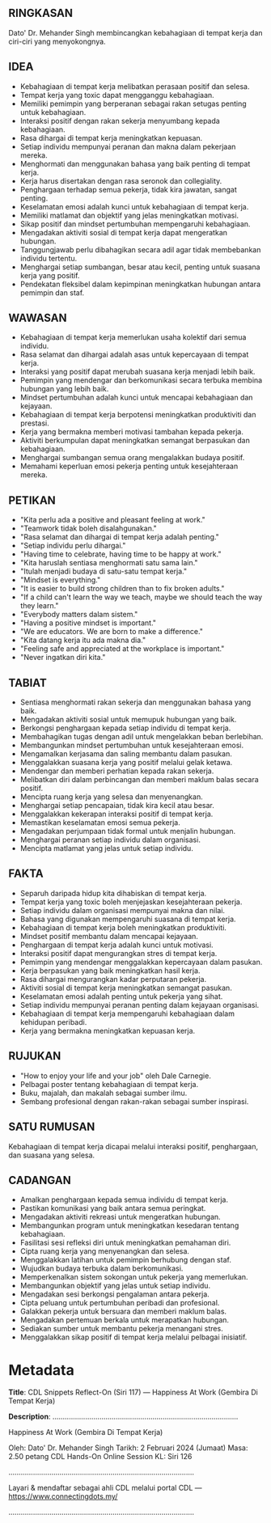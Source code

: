 ## RINGKASAN
Dato' Dr. Mehander Singh membincangkan kebahagiaan di tempat kerja dan ciri-ciri yang menyokongnya.

## IDEA
- Kebahagiaan di tempat kerja melibatkan perasaan positif dan selesa.
- Tempat kerja yang toxic dapat mengganggu kebahagiaan.
- Memiliki pemimpin yang berperanan sebagai rakan setugas penting untuk kebahagiaan.
- Interaksi positif dengan rakan sekerja menyumbang kepada kebahagiaan.
- Rasa dihargai di tempat kerja meningkatkan kepuasan.
- Setiap individu mempunyai peranan dan makna dalam pekerjaan mereka.
- Menghormati dan menggunakan bahasa yang baik penting di tempat kerja.
- Kerja harus disertakan dengan rasa seronok dan collegiality.
- Penghargaan terhadap semua pekerja, tidak kira jawatan, sangat penting.
- Keselamatan emosi adalah kunci untuk kebahagiaan di tempat kerja.
- Memiliki matlamat dan objektif yang jelas meningkatkan motivasi.
- Sikap positif dan mindset pertumbuhan mempengaruhi kebahagiaan.
- Mengadakan aktiviti sosial di tempat kerja dapat mengeratkan hubungan.
- Tanggungjawab perlu dibahagikan secara adil agar tidak membebankan individu tertentu.
- Menghargai setiap sumbangan, besar atau kecil, penting untuk suasana kerja yang positif.
- Pendekatan fleksibel dalam kepimpinan meningkatkan hubungan antara pemimpin dan staf.

## WAWASAN
- Kebahagiaan di tempat kerja memerlukan usaha kolektif dari semua individu.
- Rasa selamat dan dihargai adalah asas untuk kepercayaan di tempat kerja.
- Interaksi yang positif dapat merubah suasana kerja menjadi lebih baik.
- Pemimpin yang mendengar dan berkomunikasi secara terbuka membina hubungan yang lebih baik.
- Mindset pertumbuhan adalah kunci untuk mencapai kebahagiaan dan kejayaan.
- Kebahagiaan di tempat kerja berpotensi meningkatkan produktiviti dan prestasi.
- Kerja yang bermakna memberi motivasi tambahan kepada pekerja.
- Aktiviti berkumpulan dapat meningkatkan semangat berpasukan dan kebahagiaan.
- Menghargai sumbangan semua orang mengalakkan budaya positif.
- Memahami keperluan emosi pekerja penting untuk kesejahteraan mereka.

## PETIKAN
- "Kita perlu ada a positive and pleasant feeling at work."
- "Teamwork tidak boleh disalahgunakan."
- "Rasa selamat dan dihargai di tempat kerja adalah penting."
- "Setiap individu perlu dihargai."
- "Having time to celebrate, having time to be happy at work."
- "Kita haruslah sentiasa menghormati satu sama lain."
- "Itulah menjadi budaya di satu-satu tempat kerja."
- "Mindset is everything."
- "It is easier to build strong children than to fix broken adults."
- "If a child can't learn the way we teach, maybe we should teach the way they learn."
- "Everybody matters dalam sistem."
- "Having a positive mindset is important."
- "We are educators. We are born to make a difference."
- "Kita datang kerja itu ada makna dia."
- "Feeling safe and appreciated at the workplace is important."
- "Never ingatkan diri kita."

## TABIAT
- Sentiasa menghormati rakan sekerja dan menggunakan bahasa yang baik.
- Mengadakan aktiviti sosial untuk memupuk hubungan yang baik.
- Berkongsi penghargaan kepada setiap individu di tempat kerja.
- Membahagikan tugas dengan adil untuk mengelakkan beban berlebihan.
- Membangunkan mindset pertumbuhan untuk kesejahteraan emosi.
- Mengamalkan kerjasama dan saling membantu dalam pasukan.
- Menggalakkan suasana kerja yang positif melalui gelak ketawa.
- Mendengar dan memberi perhatian kepada rakan sekerja.
- Melibatkan diri dalam perbincangan dan memberi maklum balas secara positif.
- Mencipta ruang kerja yang selesa dan menyenangkan.
- Menghargai setiap pencapaian, tidak kira kecil atau besar.
- Menggalakkan kekerapan interaksi positif di tempat kerja.
- Memastikan keselamatan emosi semua pekerja.
- Mengadakan perjumpaan tidak formal untuk menjalin hubungan.
- Menghargai peranan setiap individu dalam organisasi.
- Mencipta matlamat yang jelas untuk setiap individu.

## FAKTA
- Separuh daripada hidup kita dihabiskan di tempat kerja.
- Tempat kerja yang toxic boleh menjejaskan kesejahteraan pekerja.
- Setiap individu dalam organisasi mempunyai makna dan nilai.
- Bahasa yang digunakan mempengaruhi suasana di tempat kerja.
- Kebahagiaan di tempat kerja boleh meningkatkan produktiviti.
- Mindset positif membantu dalam mencapai kejayaan.
- Penghargaan di tempat kerja adalah kunci untuk motivasi.
- Interaksi positif dapat mengurangkan stres di tempat kerja.
- Pemimpin yang mendengar menggalakkan kepercayaan dalam pasukan.
- Kerja berpasukan yang baik meningkatkan hasil kerja.
- Rasa dihargai mengurangkan kadar perputaran pekerja.
- Aktiviti sosial di tempat kerja meningkatkan semangat pasukan.
- Keselamatan emosi adalah penting untuk pekerja yang sihat.
- Setiap individu mempunyai peranan penting dalam kejayaan organisasi.
- Kebahagiaan di tempat kerja mempengaruhi kebahagiaan dalam kehidupan peribadi.
- Kerja yang bermakna meningkatkan kepuasan kerja.

## RUJUKAN
- "How to enjoy your life and your job" oleh Dale Carnegie.
- Pelbagai poster tentang kebahagiaan di tempat kerja.
- Buku, majalah, dan makalah sebagai sumber ilmu.
- Sembang profesional dengan rakan-rakan sebagai sumber inspirasi. 

## SATU RUMUSAN
Kebahagiaan di tempat kerja dicapai melalui interaksi positif, penghargaan, dan suasana yang selesa. 

## CADANGAN
- Amalkan penghargaan kepada semua individu di tempat kerja.
- Pastikan komunikasi yang baik antara semua peringkat.
- Mengadakan aktiviti rekreasi untuk mengeratkan hubungan.
- Membangunkan program untuk meningkatkan kesedaran tentang kebahagiaan.
- Fasilitasi sesi refleksi diri untuk meningkatkan pemahaman diri.
- Cipta ruang kerja yang menyenangkan dan selesa.
- Menggalakkan latihan untuk pemimpin berhubung dengan staf.
- Wujudkan budaya terbuka dalam berkomunikasi.
- Memperkenalkan sistem sokongan untuk pekerja yang memerlukan.
- Membangunkan objektif yang jelas untuk setiap individu.
- Mengadakan sesi berkongsi pengalaman antara pekerja.
- Cipta peluang untuk pertumbuhan peribadi dan profesional.
- Galakkan pekerja untuk bersuara dan memberi maklum balas.
- Mengadakan pertemuan berkala untuk merapatkan hubungan.
- Sediakan sumber untuk membantu pekerja menangani stres.
- Menggalakkan sikap positif di tempat kerja melalui pelbagai inisiatif.

# Metadata
**Title**: CDL Snippets Reflect-On (Siri 117) — Happiness At Work (Gembira Di Tempat Kerja)

**Description**: ...........................................................................................

Happiness At Work (Gembira Di Tempat Kerja)

Oleh: Dato' Dr. Mehander Singh
Tarikh: 2 Februari 2024 (Jumaat)
Masa: 2.50 petang
CDL Hands-On Online Session KL: Siri 126

...........................................................................................

Layari & mendaftar sebagai ahli CDL melalui portal CDL — https://www.connectingdots.my/

...........................................................................................